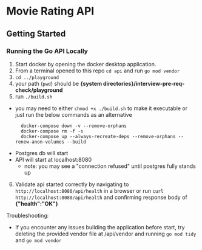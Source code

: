 # Movie Rating API

## Getting Started

### Running the Go API Locally
1. Start docker by opening the docker desktop application.
2. From a terminal opened to this repo `cd api` and run `go mod vendor`
3. `cd ../playground`
4. your path (`pwd`) should be **{system directories}/interview-pre-req-check/playground**
5. run `./build.sh`
- you may need to either `chmod +x ./build.sh` to make it executable or just run the below commands as an alternative
  ```
    docker-compose down -v --remove-orphans
    docker-compose rm -f -s
    docker-compose up --always-recreate-deps --remove-orphans --renew-anon-volumes --build
    ```
- Postgres db will start
- API will start at localhost:8080
  - note: you may see a "connection refused" until postgres fully stands up
6. Validate api started correctly by navigating to `http://localhost:8080/api/health` in a browser or run `curl http://localhost:8080/api/health` and confirming response body of **{"health":"OK"}**

Troubleshooting:
- If you encounter any issues building the application before start, try deleting the provided vendor file at /api/vendor and running `go mod tidy` and `go mod vendor`